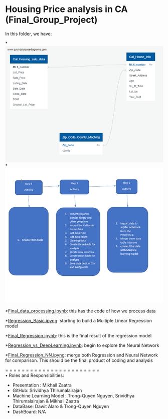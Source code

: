 # Housing Price analysis in CA (Final_Group_Project) 

In this folder, we have:

*![ERD](ERD.png)
*![Workflow](Workflow%20on%20database.PNG)

*<a href="Final_data_processing.ipynb" target="_blank">Final_data_processing.ipynb</a>: this has the code of how we process data

*<a href="Regression_Basic.ipynb" target="_blank">Regression_Basic.ipyng</a>: starting to build a Multiple Linear Regression model

*<a href="Final_Regression.ipynb" target="_blank">Final_Regression.ipynb</a>: this is the final result of the regression model

*<a href="Regression_vs_DeepLearning.ipynb" target="_blank">Regression_vs_DeepLearning.ipynb</a>: begin to explore the Neural Network

*<a href="Final_Regression_NN.ipynb" target="_blank">Final_Regression_NN.ipyng</a>: merge both Regression and Neural Network for comparison. This should be the final product of coding and analysis

= = = = = = = = = = = = = = = = = = = = = = =<br>
•	Roles and Responsibilities:
*   Presentation : Mikhail Zaatra
*   GitHub: Srividhya Thirumalairajan
*   Machine Learning Model : Trong-Quyen Nguyen, Srividhya Thirumalairajan & Mikhail Zaatra
*   DataBase: Dawit Alaro & Trong-Quyen Nguyen
*   DashBoard: N/A 

